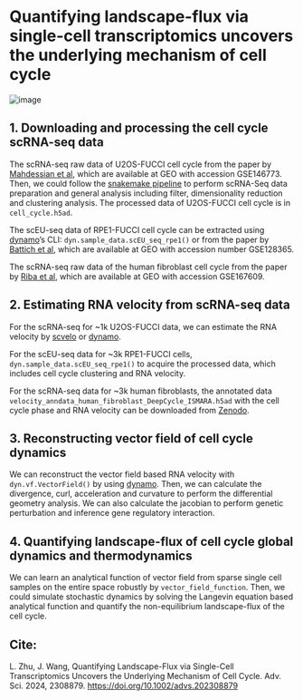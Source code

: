 # Quantifying landscape-flux via single-cell transcriptomics uncovers the underlying mechanism of cell cycle

![image](https://github.com/Zhu-1998/cellcycle/blob/main/Graphical-abstract.jpg)
## 1. Downloading and processing the cell cycle scRNA-seq data
The scRNA-seq raw data of U2OS-FUCCI cell cycle from the paper by [Mahdessian et al](https://doi.org/10.1038/s41586-021-03232-9), which are available at GEO with accession GSE146773. Then, we could follow the [snakemake pipeline](https://github.com/CellProfiling/FucciSingleCellSeqPipeline) to perform scRNA-Seq data preparation and general analysis including filter, dimensionality reduction and clustering analysis. The processed data of U2OS-FUCCI cell cycle is in `cell_cycle.h5ad`.

The scEU-seq data of RPE1-FUCCI cell cycle can be extracted using [dynamo](https://github.com/aristoteleo/dynamo-release)’s CLI: `dyn.sample_data.scEU_seq_rpe1()` or from the paper by [Battich et al](https://doi.org/10.1126/science.aax3072), which are available at GEO with accession number GSE128365.

The scRNA-seq raw data of the human fibroblast cell cycle from the paper by [Riba et al](https://doi.org/10.1038/s41467-022-30545-8), which are available at GEO with accession GSE167609. 

## 2. Estimating RNA velocity from scRNA-seq data
For the scRNA-seq for ~1k U2OS-FUCCI data, we can estimate the RNA velocity by [scvelo](https://github.com/theislab/scvelo) or [dynamo](https://github.com/aristoteleo/dynamo-release). 

For the scEU-seq data for ~3k RPE1-FUCCI cells, `dyn.sample_data.scEU_seq_rpe1()` to acquire the processed data, which includes cell cycle clustering and RNA velocity.

For the scRNA-seq data for ~3k human fibroblasts, the annotated data `velocity_anndata_human_fibroblast_DeepCycle_ISMARA.h5ad` with the cell cycle phase and RNA velocity can be downloaded from [Zenodo](https://zenodo.org/records/4719436).

## 3. Reconstructing vector field of cell cycle dynamics
We can reconstruct the vector field based RNA velocity with `dyn.vf.VectorField()` by using [dynamo](https://github.com/aristoteleo/dynamo-release). Then, we can calculate the divergence, curl, acceleration and curvature to perform the differential geometry analysis. We can also calculate the jacobian to perform genetic perturbation and inference gene regulatory interaction.

## 4. Quantifying landscape-flux of cell cycle global dynamics and thermodynamics
We can learn an analytical function of vector field from sparse single cell samples on the entire space robustly by `vector_field_function`. Then, we could simulate stochastic dynamics by solving the Langevin equation based analytical function and quantify the non-equilibrium landscape-flux of the cell cycle.


## Cite:
L. Zhu, J. Wang, Quantifying Landscape-Flux via Single-Cell Transcriptomics Uncovers the Underlying Mechanism of Cell Cycle. Adv. Sci. 2024, 2308879. https://doi.org/10.1002/advs.202308879

